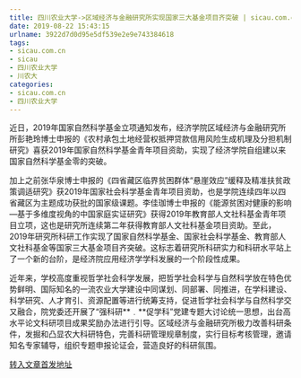 ```yaml
---
title: 四川农业大学->区域经济与金融研究所实现国家三大基金项目齐突破 | sicau.com.cn
date: 2019-08-22 15:43:15
urlname: 3922d7d0d95e5df539e2e9e743384618
tags: 
- sicau.com.cn
- sicau
- 四川农业大学
- 川农大
categories:
- sicau.com.cn
- 四川农业大学
---
```



近日，2019年国家自然科学基金立项通知发布，经济学院区域经济与金融研究所所彭艳玲博士申报的《农村承包土地经营权抵押贷款信用风险生成机理及分担机制研究》喜获2019年国家自然科学基金青年项目资助，实现了经济学院自组建以来国家自然科学基金零的突破。

加上之前张华泉博士申报的《四省藏区临界贫困群体“悬崖效应”缓释及精准扶贫政策调适研究》获2019年国家社会科学基金青年项目资助，也是学院连续四年以四省藏区为主题成功获批的国家级课题。李佳珈博士申报的《能源贫困对健康的影响—基于多维度视角的中国家庭实证研究》获得2019年教育部人文社科基金青年项目立项，这也是研究所连续第二年获得教育部人文社科基金项目资助。至此，2019年研究所科研工作实现了国家自然科学基金、国家社会科学基金、教育部人文社科基金等国家三大基金项目齐突破。这标志着研究所科研实力和科研水平站上了一个新的台阶，是经济院应用经济学学科发展的一个阶段性成果。

近年来，学校高度重视哲学社会科学发展，把哲学社会科学与自然科学放在特色优势鲜明、国际知名的一流农业大学建设中同谋划、同部署、同推进，在学科建设、科学研究、人才育引、资源配置等进行统筹支持，促进哲学社会科学与自然科学交又融合，院党委还开展了“强科研**﹒**促学科”党建专题大讨论统一思想，出台高水平论文科研项目成果奖励办法进行引导。区域经济与金融研究所极力改善科研条件，发掘和凸显农大科研特色，完善科研管理规章制度，实行目标考核管理，邀请知名专家辅导，组织专题申报论证会，营造良好的科研氛围。





[转入文章首发地址](https://news.sicau.edu.cn/info/1078/52862.htm)
